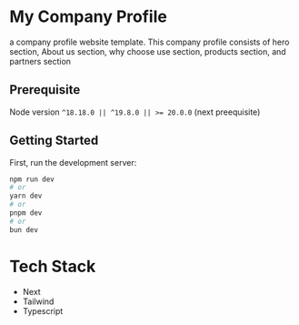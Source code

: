 # My Company Profile
a company profile website template. This company profile consists of hero section, About us section, why choose use section, products section, and partners section

## Prerequisite
Node version `^18.18.0 || ^19.8.0 || >= 20.0.0` (next preequisite)

## Getting Started

First, run the development server:

```bash
npm run dev
# or
yarn dev
# or
pnpm dev
# or
bun dev
```

# Tech Stack
- Next
- Tailwind
- Typescript